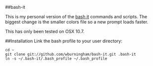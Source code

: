 ##bash-it

This is my personal version of the [bash it](https://github.com/revans/bash-it) commands and scripts. The biggest change is the smaller colors file so a new prompt loads faster.

This has only been tested on OSX 10.7.

##Installation
Link the bash profile to your user directory:

	cd ~
	git clone git://github.com/wburningham/bash-it.git .bash-it
	ln -s ~/.bash-it/.bash_profile ~/.bash_profile
